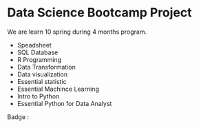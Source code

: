 # Data Science Bootcamp Project

We are learn 10 spring during 4 months program.
- Speadsheet
- SQL Database
- R Programming
- Data Transformation
- Data visualization
- Essential statistic
- Essential Machince Learning
- Intro to Python 
- Essential Python for Data Analyst

Badge : 
